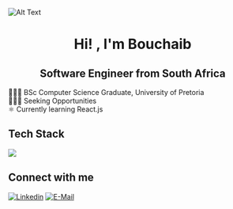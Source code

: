 
![Alt Text](https://ibb.co/swnC9QT)
<div style="text-align: center;" >
<h1>Hi! , I'm <b>Bouchaib</b> </h1>
<h2>Software Engineer from South Africa </h2>
</div>

👩🏻‍🎓 BSc Computer Science Graduate, University of Pretoria <br>
👩🏻‍💻 Seeking Opportunities <br>
⚛️ Currently learning React.js <br>

## Tech Stack
  <a href="https://skillicons.dev">
    <img src="https://skillicons.dev/icons?i=cpp,java,postgresql,vscode,idea,js,ts,react,angular,html,css,aws,github" />
  </a>
  
    
## Connect with me
  [![Linkedin](https://img.shields.io/badge/linked-in-369?style=flat-square&logo=linkedin&logoColor=white&color=blue)](https://za.linkedin.com/in/bmchraf)
  [![E-Mail](https://img.shields.io/badge/email-reveal-2a8?style=flat-square&logo=gmail&logoColor=white&color=blueviolet)](mailto:bmchraf@gmail.com)

